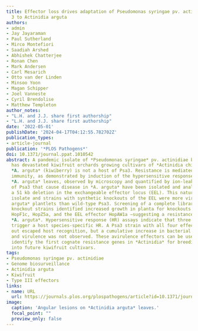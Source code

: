 ```yaml
---
title: Effector loss drives adaptation of Pseudomonas syringae pv. actinidiae biovar
  3 to Actinidia arguta
authors:
- admin
- Jay Jayaraman
- Paul Sutherland
- Mirco Montefiori
- Saadiah Arshed
- Abhishek Chatterjee
- Ronan Chen
- Mark Andersen
- Carl Mesarich
- Otto van der Linden
- Minsoo Yoon
- Magan Schipper
- Joel Vanneste
- Cyril Brendolise
- Matthew Templeton
author_notes:
- "L.H. and J.J. share first authorship"
- "L.H. and J.J. share first authorship"
date: '2022-05-01'
publishDate: '2024-04-17T04:12:55.782702Z'
publication_types:
- article-journal
publication: '*PLOS Pathogens*'
doi: 10.1371/journal.ppat.1010542
abstract: A pandemic isolate of *Pseudomonas syringae* pv. actinidiae biovar 3 (Psa3)
  has devastated kiwifruit orchards growing cultivars of *Actinidia chinensis*. In contrast,
  *A. arguta* (kiwiberry) is not a host of Psa3. Resistance is mediated via effector-triggered
  immunity, as demonstrated by induction of the hypersensitive response in infected
  *A. arguta* leaves, observed by microscopy and quantified by ion-leakage assays. Isolates
  of Psa3 that cause disease in *A. arguta* have been isolated and analyzed, revealing
  a 51 kb deletion in the exchangeable effector locus (EEL). This natural EEL-mutant
  isolate and strains with synthetic knockouts of the EEL were more virulent in *A.
  arguta* plantlets than wild-type Psa3. Screening of a complete library of Psa3 effector
  knockout strains identified increased growth in planta for knockouts of four effectors–AvrRpm1a,
  HopF1c, HopZ5a, and the EEL effector HopAW1a –suggesting a resistance response in
  *A. arguta*. Hypersensitive response (HR) assays indicate that three of these effectors
  trigger a host species-specific HR. A Psa3 strain with all four effectors knocked
  out escaped host recognition, but a cumulative increase in bacterial pathogenicity
  and virulence was not observed. These avirulence effectors can be used in turn to
  identify the first cognate resistance genes in *Actinidia* for breeding durable resistance
  into future kiwifruit cultivars.
tags:
- Pseudomonas syringae pv. actinidiae
- Genome biosurveillance
- Actinidia arguta
- Kiwifruit
- Type III effectors
links:
- name: URL
  url: https://journals.plos.org/plospathogens/article?id=10.1371/journal.ppat.1010542
image:
  caption: 'Angular lesions on *Actinidia arguta* leaves.'
  focal_point: ""
  preview_only: false
---
```

